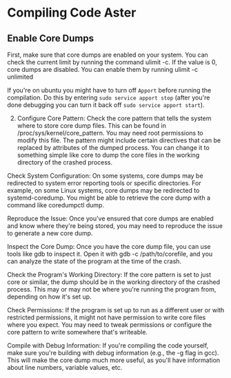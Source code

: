 # Compiling Code Aster


## Enable Core Dumps 
First, make sure that core dumps are enabled on your system. 
You can check the current limit by running the command ulimit -c. 
If the value is 0, core dumps are disabled. You can enable them by running ulimit -c unlimited

If you're on ubuntu you might have to turn off `Apport` before running the compilation. 
Do this by entering `sudo service apport stop` (after you're done debugging you can turn it back off `sudo service apport start`).

2. Configure Core Pattern: Check the core pattern that tells the system where to store core dump files. This can be found in /proc/sys/kernel/core_pattern. You may need root permissions to modify this file. The pattern might include certain directives that can be replaced by attributes of the dumped process. You can change it to something simple like core to dump the core files in the working directory of the crashed process.

Check System Configuration: On some systems, core dumps may be redirected to system error reporting tools or specific directories. For example, on some Linux systems, core dumps may be redirected to systemd-coredump. You might be able to retrieve the core dump with a command like coredumpctl dump.

Reproduce the Issue: Once you've ensured that core dumps are enabled and know where they're being stored, you may need to reproduce the issue to generate a new core dump.

Inspect the Core Dump: Once you have the core dump file, you can use tools like gdb to inspect it. Open it with gdb -c /path/to/corefile, and you can analyze the state of the program at the time of the crash.

Check the Program's Working Directory: If the core pattern is set to just core or similar, the dump should be in the working directory of the crashed process. This may or may not be where you're running the program from, depending on how it's set up.

Check Permissions: If the program is set up to run as a different user or with restricted permissions, it might not have permission to write core files where you expect. You may need to tweak permissions or configure the core pattern to write somewhere that's writeable.

Compile with Debug Information: If you're compiling the code yourself, make sure you're building with debug information (e.g., the -g flag in gcc). This will make the core dump much more useful, as you'll have information about line numbers, variable values, etc.
